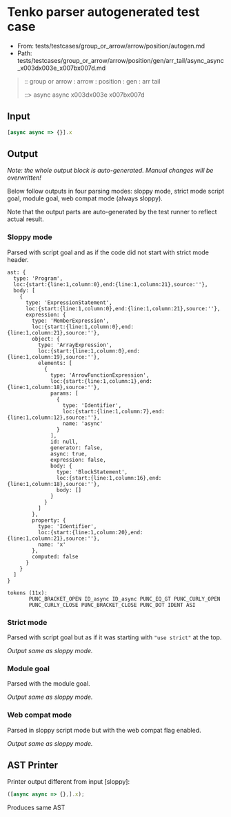 # Tenko parser autogenerated test case

- From: tests/testcases/group_or_arrow/arrow/position/autogen.md
- Path: tests/testcases/group_or_arrow/arrow/position/gen/arr_tail/async_async_x003dx003e_x007bx007d.md

> :: group or arrow : arrow : position : gen : arr tail
>
> ::> async async x003dx003e x007bx007d

## Input


`````js
[async async => {}].x
`````

## Output

_Note: the whole output block is auto-generated. Manual changes will be overwritten!_

Below follow outputs in four parsing modes: sloppy mode, strict mode script goal, module goal, web compat mode (always sloppy).

Note that the output parts are auto-generated by the test runner to reflect actual result.

### Sloppy mode

Parsed with script goal and as if the code did not start with strict mode header.

`````
ast: {
  type: 'Program',
  loc:{start:{line:1,column:0},end:{line:1,column:21},source:''},
  body: [
    {
      type: 'ExpressionStatement',
      loc:{start:{line:1,column:0},end:{line:1,column:21},source:''},
      expression: {
        type: 'MemberExpression',
        loc:{start:{line:1,column:0},end:{line:1,column:21},source:''},
        object: {
          type: 'ArrayExpression',
          loc:{start:{line:1,column:0},end:{line:1,column:19},source:''},
          elements: [
            {
              type: 'ArrowFunctionExpression',
              loc:{start:{line:1,column:1},end:{line:1,column:18},source:''},
              params: [
                {
                  type: 'Identifier',
                  loc:{start:{line:1,column:7},end:{line:1,column:12},source:''},
                  name: 'async'
                }
              ],
              id: null,
              generator: false,
              async: true,
              expression: false,
              body: {
                type: 'BlockStatement',
                loc:{start:{line:1,column:16},end:{line:1,column:18},source:''},
                body: []
              }
            }
          ]
        },
        property: {
          type: 'Identifier',
          loc:{start:{line:1,column:20},end:{line:1,column:21},source:''},
          name: 'x'
        },
        computed: false
      }
    }
  ]
}

tokens (11x):
       PUNC_BRACKET_OPEN ID_async ID_async PUNC_EQ_GT PUNC_CURLY_OPEN
       PUNC_CURLY_CLOSE PUNC_BRACKET_CLOSE PUNC_DOT IDENT ASI
`````

### Strict mode

Parsed with script goal but as if it was starting with `"use strict"` at the top.

_Output same as sloppy mode._

### Module goal

Parsed with the module goal.

_Output same as sloppy mode._

### Web compat mode

Parsed in sloppy script mode but with the web compat flag enabled.

_Output same as sloppy mode._

## AST Printer

Printer output different from input [sloppy]:

````js
([async async => {},].x);
````

Produces same AST
